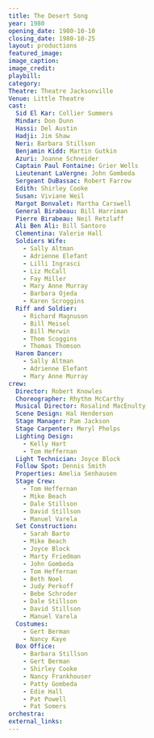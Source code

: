 ```yaml
---
title: The Desert Song
year: 1980
opening_date: 1980-10-10
closing_date: 1980-10-25
layout: productions
featured_image: 
image_caption:
image_credit:
playbill: 
category: 
Theatre: Theatre Jacksonville
Venue: Little Theatre
cast:
  Sid El Kar: Collier Summers
  Mindar: Don Dunn
  Hassi: Del Austin
  Hadji: Jim Shaw
  Neri: Barbara Stillson
  Benjamin Kidd: Martin Gutkin
  Azuri: Joanne Schneider
  Captain Paul Fontaine: Grier Wells
  Lieutenant LaVergne: John Gombeda
  Sergeant DuBassac: Robert Farrow
  Edith: Shirley Cooke
  Susan: Viviane Weil
  Margot Bonvalet: Martha Carswell
  General Birabeau: Bill Harriman
  Pierre Birabeau: Neil Retzlaff
  Ali Ben Ali: Bill Santoro
  Clementina: Valerie Hall
  Soldiers Wife:
    - Sally Altman
    - Adrienne Elefant
    - Lilli Ingrasci
    - Liz McCall
    - Fay Miller
    - Mary Anne Murray
    - Barbara Ojeda
    - Karen Scroggins
  Riff and Soldier:
    - Richard Magnuson
    - Bill Meisel
    - Bill Merwin
    - Thom Scoggins
    - Thomas Thomson
  Harem Dancer:
    - Sally Altman
    - Adrienne Elefant
    - Mary Anne Murray
crew:
  Director: Robert Knowles
  Choreographer: Rhythm McCarthy
  Musical Director: Rosalind MacEnulty
  Scene Design: Hal Henderson
  Stage Manager: Pam Jackson
  Stage Carpenter: Meryl Phelps
  Lighting Design:
    - Kelly Hart
    - Tom Heffernan
  Light Technician: Joyce Block
  Follow Spot: Dennis Smith
  Properties: Amelia Senhausen
  Stage Crew:
    - Tom Heffernan
    - Mike Beach
    - Dale Stillson
    - David Stillson
    - Manuel Varela
  Set Construction:
    - Sarah Barto
    - Mike Beach
    - Joyce Block
    - Marty Friedman
    - John Gombeda
    - Tom Heffernan
    - Beth Noel
    - Judy Perkoff
    - Bebe Schroder
    - Dale Stillson
    - David Stillson
    - Manuel Varela
  Costumes:
    - Gert Berman
    - Nancy Kaye
  Box Office:
    - Barbara Stillson
    - Gert Berman
    - Shirley Cooke
    - Nancy Frankhouser
    - Patty Gombeda
    - Edie Hall
    - Pat Powell
    - Pat Somers
orchestra:
external_links:
---
```


